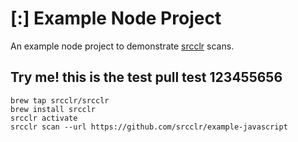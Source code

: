 # [:] Example Node Project

An example node project to demonstrate [srcclr](https://www.srcclr.com) scans.


## Try me! this is the test pull test 123455656


```
brew tap srcclr/srcclr
brew install srcclr
srcclr activate
srcclr scan --url https://github.com/srcclr/example-javascript
```
